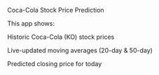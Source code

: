 Coca-Cola Stock Price Prediction

This app shows:

 Historic Coca-Cola (KO) stock prices

 Live-updated moving averages (20-day & 50-day)

 Predicted closing price for today
